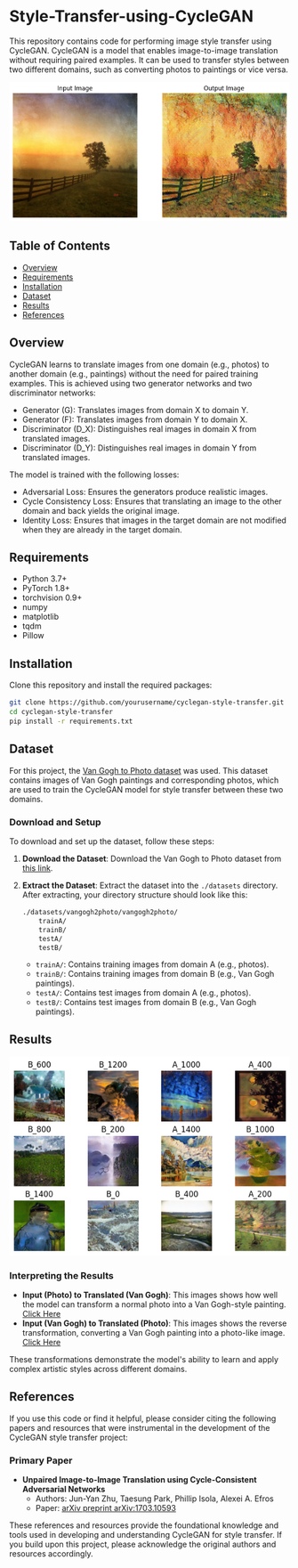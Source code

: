 # Style-Transfer-using-CycleGAN

This repository contains code for performing image style transfer using CycleGAN. CycleGAN is a model that enables image-to-image translation without requiring paired examples. It can be used to transfer styles between two different domains, such as converting photos to paintings or vice versa.

![Photo](https://github.com/DeF0017/Style-Transfer-using-CycleGAN/blob/main/ist_cyclegan2.png)

## Table of Contents

- [Overview](#overview)
- [Requirements](#requirements)
- [Installation](#installation)
- [Dataset](#dataset)
- [Results](#results)
- [References](#references)

## Overview

CycleGAN learns to translate images from one domain (e.g., photos) to another domain (e.g., paintings) without the need for paired training examples. This is achieved using two generator networks and two discriminator networks:

- Generator \(G\): Translates images from domain X to domain Y.
- Generator \(F\): Translates images from domain Y to domain X.
- Discriminator \(D_X\): Distinguishes real images in domain X from translated images.
- Discriminator \(D_Y\): Distinguishes real images in domain Y from translated images.

The model is trained with the following losses:
- Adversarial Loss: Ensures the generators produce realistic images.
- Cycle Consistency Loss: Ensures that translating an image to the other domain and back yields the original image.
- Identity Loss: Ensures that images in the target domain are not modified when they are already in the target domain.

## Requirements

- Python 3.7+
- PyTorch 1.8+
- torchvision 0.9+
- numpy
- matplotlib
- tqdm
- Pillow

## Installation

Clone this repository and install the required packages:

```bash
git clone https://github.com/yourusername/cyclegan-style-transfer.git
cd cyclegan-style-transfer
pip install -r requirements.txt
```
## Dataset

For this project, the [Van Gogh to Photo dataset](https://www.kaggle.com/datasets/def0017/vangogh2photo) was used. This dataset contains images of Van Gogh paintings and corresponding photos, which are used to train the CycleGAN model for style transfer between these two domains.

### Download and Setup

To download and set up the dataset, follow these steps:

1. **Download the Dataset**: Download the Van Gogh to Photo dataset from [this link](https://www.kaggle.com/datasets/def0017/vangogh2photo).

2. **Extract the Dataset**: Extract the dataset into the `./datasets` directory. After extracting, your directory structure should look like this:
    ```
    ./datasets/vangogh2photo/vangogh2photo/
        trainA/
        trainB/
        testA/
        testB/
    ```

    - `trainA/`: Contains training images from domain A (e.g., photos).
    - `trainB/`: Contains training images from domain B (e.g., Van Gogh paintings).
    - `testA/`: Contains test images from domain A (e.g., photos).
    - `testB/`: Contains test images from domain B (e.g., Van Gogh paintings).

## Results

![Photo](https://github.com/DeF0017/Style-Transfer-using-CycleGAN/blob/main/ist_cyclegan.png)

### Interpreting the Results

- **Input (Photo) to Translated (Van Gogh)**: This images shows how well the model can transform a normal photo into a Van Gogh-style painting. [Click Here](https://github.com/DeF0017/Style-Transfer-using-CycleGAN/tree/main/Images_A)
- **Input (Van Gogh) to Translated (Photo)**: This images shows the reverse transformation, converting a Van Gogh painting into a photo-like image. [Click Here](https://github.com/DeF0017/Style-Transfer-using-CycleGAN/tree/main/Images_B)

These transformations demonstrate the model's ability to learn and apply complex artistic styles across different domains.

## References

If you use this code or find it helpful, please consider citing the following papers and resources that were instrumental in the development of the CycleGAN style transfer project:

### Primary Paper

- **Unpaired Image-to-Image Translation using Cycle-Consistent Adversarial Networks**
  - Authors: Jun-Yan Zhu, Taesung Park, Phillip Isola, Alexei A. Efros
  - Paper: [arXiv preprint arXiv:1703.10593](https://arxiv.org/abs/1703.10593)

These references and resources provide the foundational knowledge and tools used in developing and understanding CycleGAN for style transfer. If you build upon this project, please acknowledge the original authors and resources accordingly.
